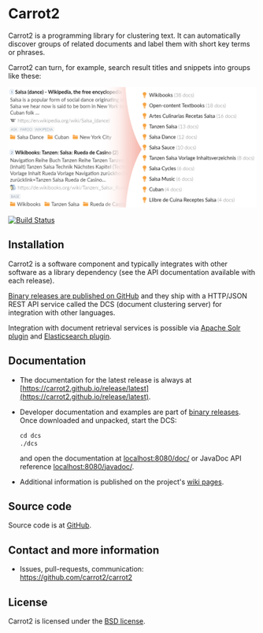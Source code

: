 Carrot2
=======

Carrot2 is a programming library for clustering text. It can automatically 
discover groups of related documents and label them with short key terms 
or phrases.

Carrot2 can turn, for example, search result titles and snippets into 
groups like these:

![Search result titles and snippets and corresponding cluster labels (right).](doc/src/content/images/carrot2-intro-example-light.png "")


[![Build Status](https://travis-ci.org/carrot2/carrot2.svg?branch=master)](https://travis-ci.org/carrot2/carrot2)


Installation
------------

Carrot2 is a software component and typically integrates with other software
as a library dependency (see the API documentation available with each release).

[Binary releases are published on GitHub](https://github.com/carrot2/carrot2/releases) and they 
ship with a HTTP/JSON REST API service called the DCS 
(document clustering server) for integration with other languages.

Integration with document retrieval services is possible
via [Apache Solr plugin](https://lucene.apache.org/solr/guide/result-clustering.html) 
and [Elasticsearch plugin](https://github.com/carrot2/elasticsearch-carrot2).


Documentation
-------------

* The documentation for the latest release is always at 
  [https://carrot2.github.io/release/latest](https://carrot2.github.io/release/latest).

* Developer documentation and examples are part of
  [binary releases](https://github.com/carrot2/carrot2/releases).
  Once downloaded and unpacked, start the DCS:

  ```shell script
  cd dcs
  ./dcs
  ```

  and open the documentation at [localhost:8080/doc/](http://localhost:8080/doc/) or
  JavaDoc API reference [localhost:8080/javadoc/](http://localhost:8080/javadoc/).

* Additional information is published on the project's 
  [wiki pages](https://github.com/carrot2/carrot2/wiki).


Source code
-----------

Source code is at [GitHub](https://github.com/carrot2/carrot2). 


Contact and more information
----------------------------

* Issues, pull-requests, communication:  
  https://github.com/carrot2/carrot2

License
-------

Carrot2 is licensed under the [BSD license](carrot2.LICENSE). 
